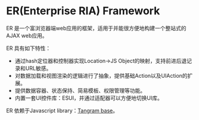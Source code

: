 ER(Enterprise RIA) Framework
============================

ER 是一个富浏览器端web应用的框架，适用于并能很方便地构建一个整站式的AJAX web应用。

ER 具有如下特性：

* 通过hash定位器和控制器实现Location->JS Object的映射，支持前进后退记录和URL敏感。
* 对数据加载和视图渲染的逻辑进行了抽象，提供基础Action以及UIAction的扩展。
* 提供数据容器、状态保持、简易模板、权限管理等功能。
* 内置一套UI控件库：ESUI，并通过适配器可以方便地切换UI库。

ER 依赖于Javascript library：[Tangram base](http://tangram.baidu.com)。
